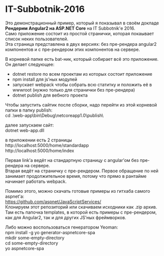 # IT-Subbotnik-2016

Это демонстрационный пример, который я показывал в своём докладе <strong>Рендерим Angular2 на ASP.NET Core</strong> на IT Subbotnik'е 2016.<br>
Само приложение состоит из простой странички, которая покаывает список неких пользователей.<br>
Эта страница представлена в двух версиях: без пре-рендера angular2 компонентов и с пре-рендером этих компонентов на сервере.<br>

В корневой папке есть bat-ник, который собирает всё это приложение.<br>
Он делает следующее:
<ul>
<li>dotnet restore по всем проектам из которых состоит приложение</li>
<li>npm install для js’ных модулей</li>
<li>запускает webpack чтобы собрать всю статитку и положить её в wwwroot (нужно только для странички без пре-рендера)</li>
<li>dotnet publish для вебного проекта</li>
</ul>

Чтобы запустить сайтик после сборки, надо перейти из этой корневой папки в папку publish:<br>
cd .\web-app\bin\Debug\netcoreapp1.0\publish\

далее запускаем сайт:<br>
dotnet web-app.dll

в приложении есть 2 страницы<br>
http://localhost:5000/home/standardapp<br>
http://localhost:5000/home/index<br>

Первая link’а ведёт на стандартную страницу с angular’ом без пре-рендера на сервере.<br>
Втарая ведёт на страничку с пре-рендером. Первое обращение по ней занимает продолжительное время, потому что прямо в рантайме начинает работать webpack.


Помимо этого, можно скачать готовые примеры из гитхаба самого aspnet'а:<br>
https://github.com/aspnet/JavaScriptServices/<br>
Клонируем этот репозиторий или скачиваем исходники как .zip архив. Там есть папочка templates, в которой есть примеры с пре-рендером, как для Angular2, так и для других JS’ных фреймворков.

Либо можно воспользоваться генератором Yeoman:<br>
npm install -g yo generator-aspnetcore-spa<br>
mkdir some-empty-directory<br>
cd some-empty-directory<br>
yo aspnetcore-spa<br>
